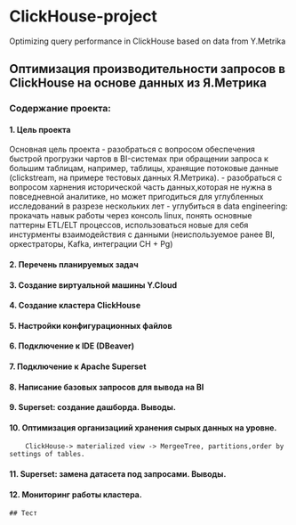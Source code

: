 # ClickHouse-project
Optimizing query performance in ClickHouse based on data from Y.Metrika
## Оптимизация производительности запросов в ClickHouse на основе данных из Я.Метрика
### Содержание проекта:
#### 1. Цель проекта
Основная цель проекта - разобраться с вопросом обеспечения быстрой прогрузки чартов в BI-системах при обращении запроса к большим таблицам, например, таблицы, хранящие потоковые данные (clickstream, на примере тестовых данных Я.Метрика).
                      - разобраться с вопросом харнения исторической часть данных,которая не нужна в повседневной аналитике, но может пригодиться для углубленных исследований в разрезе нескольких лет
                      - углубиться в data engineering: прокачать навык работы через консоль linux, понять основные паттерны ETL/ELT процессов, использоваться новые для себя инстурменты взаимодействия с данными (неиспользуемое ранее BI, оркестраторы, Kafka, интеграции CH + Pg)
#### 2. Перечень планируемых задач
#### 3. Создание виртуальной машины Y.Cloud
#### 4. Создание кластера ClickHouse
#### 5. Настройки конфигурационных файлов
#### 6. Подключение к IDE (DBeaver)
#### 7. Подключение к Apache Superset
#### 8. Написание базовых запросов для вывода на BI
#### 9. Superset: создание дашборда. Выводы.
#### 10. Оптимизация организациий хранения сырых данных на уровне.
        ClickHouse-> materialized view -> MergeeTree, partitions,order by settings of tables.
#### 11. Superset: замена датасета под запросами. Выводы.
#### 12. Мониторинг работы кластера.
    ## Тест
